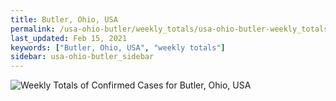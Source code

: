 ```yaml
---
title: Butler, Ohio, USA
permalink: /usa-ohio-butler/weekly_totals/usa-ohio-butler-weekly_totals.html
last_updated: Feb 15, 2021
keywords: ["Butler, Ohio, USA", "weekly totals"]
sidebar: usa-ohio-butler_sidebar
---
```


![Weekly Totals of Confirmed Cases for Butler, Ohio, USA](/covid_tracker/images/graphs/usa-ohio-butler-weekly_totals_graph.png)
